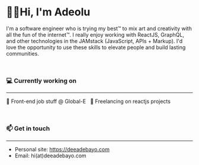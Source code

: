 # 👋🏿Hi, I'm Adeolu

I'm a software engineer who is trying my best™️ to mix art and creativity with all the fun of the internet™. I really enjoy working with ReactJS, GraphQL, and other technologies in the JAMstack (JavaScript, APIs + Markup). I'd love the opportunity to use these skills to elevate people and build lasting communities.  

&nbsp; 
  
### 💻 Currently working on
___
🏢 Front-end job stuff @ Global-E 
&nbsp; 
🎉 Freelancing on reactjs projects

&nbsp;  

### 📫 Get in touch
___
- Personal site: https://deeadebayo.com
- Email: hi(at)deeadebayo.com
